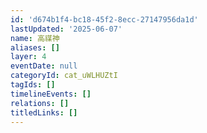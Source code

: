 ```yaml
---
id: 'd674b1f4-bc18-45f2-8ecc-27147956da1d'
lastUpdated: '2025-06-07'
name: 高禖神
aliases: []
layer: 4
eventDate: null
categoryId: cat_uWLHUZtI
tagIds: []
timelineEvents: []
relations: []
titledLinks: []
---
```


